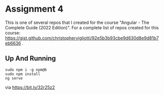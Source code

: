 # Assignment 4
This is one of several repos that I created for the course "Angular - The Complete Guide (2022 Edition)". For a complete list of repos created for this course: https://gist.github.com/christophervigliotti/92e5b3b93cbe9d630d8e9d81b7eb6636 .

## Up And Running
```
sudo npm i -g npm@6
sudo npm install
ng serve
```
via https://bit.ly/32r25z2
